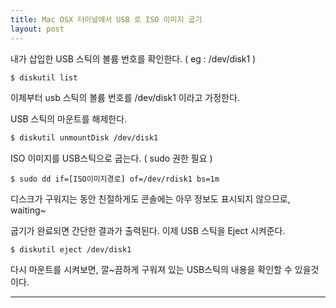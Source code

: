 ```yaml
---
title: Mac OSX 터미널에서 USB 로 ISO 이미지 굽기
layout: post
---
```


내가 삽입한 USB 스틱의 볼륨 번호를 확인한다.  ( eg : /dev/disk1 )

```bash
$ diskutil list 
```
이제부터 usb 스틱의 볼륨 번호를 /dev/disk1 이라고 가정한다.


USB 스틱의 마운트를 해제한다. 
```bash
$ diskutil unmountDisk /dev/disk1
```
    
ISO 이미지를 USB스틱으로 굽는다. ( sudo 권한 필요 )
```
$ sudo dd if=[ISO이미지경로] of=/dev/rdisk1 bs=1m
```
디스크가 구워지는 동안 친절하게도 콘솔에는 아무 정보도 표시되지 않으므로, waiting~

굽기가 완료되면 간단한 결과가 출력된다. 이제 USB 스틱을 Eject 시켜준다.
```
$ diskutil eject /dev/disk1
```

다시 마운트를 시켜보면, 깔~끔하게 구워져 있는 USB스틱의 내용을 확인할 수 있을것이다.


----
<ins class="adsbygoogle" style="display:block; text-align:center;" 
    data-ad-layout="in-article" data-ad-format="fluid" data-ad-client="ca-pub-6472474470403321" data-ad-slot="4953204744"></ins>
